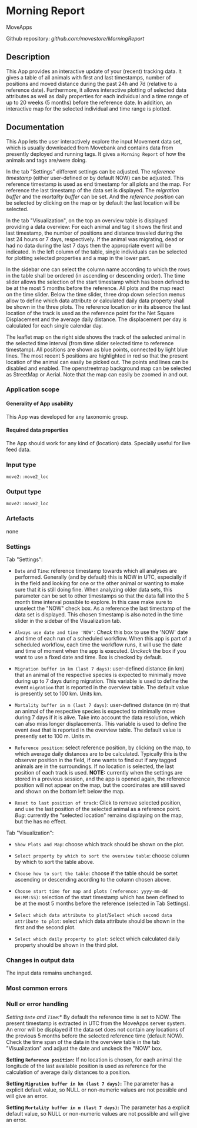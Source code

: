 # Morning Report
MoveApps

Github repository: *github.com/movestore/MorningReport*

## Description
This App provides an interactive update of your (recent) tracking data. It gives a table of all animals with first and last timestamps, number of positions and moved distance during the past 24h and 7d (relative to a reference date). Furthermore, it allows interactive plotting of selected data attributes as well as daily properties for each individual and a time range of up to 20 weeks (5 months) before the reference date. In addition, an interactive map for the selected individual and time range is plotted. 

## Documentation
This App lets the user interactively explore the input Movement data set, which is usually downloaded from Movebank and contains data from presently deployed and running tags. It gives a `Morning Report` of how the animals and tags are/were doing.

In the tab "Settings" different settings can be adjusted. The *reference timestamp* (either user-defined or by default NOW) can be adjusted. This reference timestamp is used as end timestamp for all plots and the map. For reference the last timestamp of the data set is displayed. The *migration buffer* and the *mortality buffer* can be set. And the *reference position* can be selected by clicking on the map or by default the last location will be selected.

In the tab "Visualization", on the top an overview table is displayed providing a data overview: For each animal and tag it shows the first and last timestamp, the number of positions and distance traveled during the last 24 hours or 7 days, respectively. If the animal was migrating, dead or had no data during the last 7 days then the appropriate event will be indicated. In the left column of the table, single individuals can be selected for plotting selected properties and a map in the lower part.

In the sidebar one can select the column name according to which the rows in the table shall be ordered (in ascending or descending order). The time slider allows the selection of the start timestamp which has been defined to be at the most 5 months before the reference. All plots and the map react on the time slider. 
Below the time slider, three drop down selection menus allow to define which data attribute or calculated daily data property shall be shown in the three plots.
The reference location or in its absence the last location of the track is used as the reference point for the Net Square Displacement and the average daily distance. The displacement per day is calculated for each single calendar day.

The leaflet map on the right side shows the track of the selected animal in the selected time interval (from time slider selected time to reference timestamp). All positions are shown as blue points, connected by light blue lines. The most recent 5 positions are highlighted in red so that the present location of the animal can easily be picked out. The points and lines can be disabled and enabled. The openstreetmap background map can be selected as StreetMap or Aerial. Note that the map can easily be zoomed in and out.

### Application scope
#### Generality of App usability

This App was developed for any taxonomic group. 

#### Required data properties

The App should work for any kind of (location) data. Specially useful for live feed data.

### Input type
`move2::move2_loc`

### Output type
`move2::move2_loc`

### Artefacts
none

### Settings 
Tab "Settings":

  - `Date` and `Time`: reference timestamp towards which all analyses are performed. Generally (and by default) this is NOW in UTC, especially if in the field and looking for one or the other animal or wanting to make sure that it is still doing fine. When analyzing older data sets, this parameter can be set to other timestamps so that the data fall into the 5 month time interval possible to explore. In this case make sure to unselect the "NOW" check box. As a reference the last timestamp of the data set is displayed. This chosen timestamp is also noted in the time slider in the sidebar of the Visualization tab.

  - `Always use date and time 'NOW'`: *Check* this box to use the 'NOW' date and time of each run of a scheduled workflow. When this app is part of a scheduled workflow, each time the workflow runs, it will use the date and time of moment when the app is executed. *Unckeck* the box if you want to use a fixed date and time. Box is checked by default.

  - `Migration buffer in km (last 7 days)`: user-defined distance (in km) that an animal of the respective species is expected to minimally move during up to 7 days during migration. This variable is used to define the event `migration` that is reported in the overview table. The default value is presently set to 100 km. Units km.

  - `Mortality buffer in m (last 7 days)`: user-defined distance (in m) that an animal of the respective species is expected to minimally move during 7 days if it is alive. Take into account the data resolution, which can also miss longer displacements. This variable is used to define the event `dead` that is reported in the overview table. The default value is presently set to 100 m. Units m.

  - `Reference position`: select reference position, by clicking on the map, to which average daily distances are to be calculated. Typically this is the observer position in the field, if one wants to find out if any tagged animals are in the surroundings. If no location is selected, the last position of each track is used. 
**NOTE:** currently when the settings are stored in a previous session, and the app is opened again, the reference position will not appear on the map, but the coordinates are still saved and shown on the bottom left below the map.

  - `Reset to last position of track`: Click to remove selected position, and use the last position of the selected animal as a reference point. *Bug*: currently the "selected location" remains displaying on the map, but the has no effect.

Tab "Visualization":
  - `Show Plots and Map`: choose which track should be shown on the plot.
  
  - `Select property by which to sort the overview table`: choose column by which to sort the table above.
  
  - `Choose how to sort the table`: choose if the table should be sortet ascending or descending acording to the column chosen above.
  
  - `Choose start time for map and plots (reference: yyyy-mm-dd HH:MM:SS)`: selection of the start timestamp which has been defined to be at the most 5 months before the reference (selected in Tab Settings).
  
  - `Select which data attribute to plot`/`Select which second data attribute to plot`: select which data attribute should be shown in the first and the second plot.
  
  - `Select which daily property to plot`: select which calculated daily property should be shown in the third plot.

### Changes in output data

The input data remains unchanged.

### Most common errors


### Null or error handling
*Setting `Date` and `Time`:** By default the reference time is set to NOW. The present timestamp is extracted in UTC from the MoveApps server system. An error will be displayed if the data set does not contain any locations of the previous 5 months before the selected reference time (default NOW). Check the time span of the data in the overview table in the tab "Visualization" and adjust the date and unckeck the "NOW" box.

**Setting `Reference position`:** If no location is chosen, for each animal the longitude of the last available position is used as reference for the calculation of average daily distances to a position.

**Setting `Migration buffer in km (last 7 days)`:** The parameter has a explicit default value, so NULL or non-numeric values are not possible and will give an error.

**Setting `Mortality buffer in m (last 7 days)`:** The parameter has a explicit default value, so NULL or non-numeric values are not possible and will give an error.